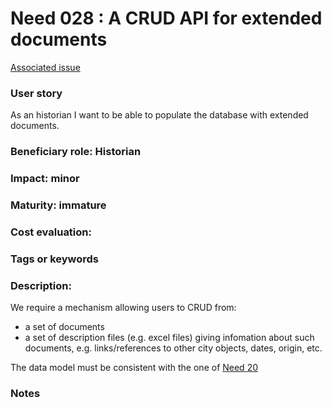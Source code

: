 # Need 028 : A CRUD API for extended documents

[Associated issue](https://github.com/MEPP-team/RICT/issues/38)

### User story

As an historian I want to be able to populate the database with extended documents.

### Beneficiary role: Historian

### Impact: minor

### Maturity: immature

### Cost evaluation: 

### Tags or keywords

### Description:
We require a mechanism allowing users to CRUD from:
  * a set of documents
  * a set of description files (e.g. excel files) giving infomation about such documents, e.g. links/references to other city objects, dates, origin, etc.

The data model must be consistent with the one of [Need 20](https://github.com/MEPP-team/RICT/blob/master/Doc/Devel/Needs/Need020.md)

### Notes

